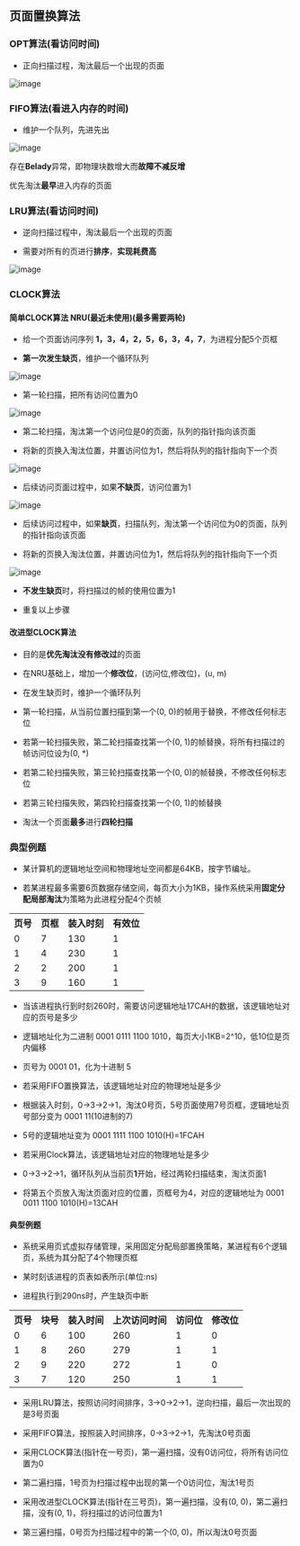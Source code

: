 ## 页面置换算法

### OPT算法(看访问时间)

- 正向扫描过程，淘汰最后一个出现的页面

![image](https://github.com/YC-L/Postgraduate-examination/blob/Operating-System/imgs/Memory-OPT.png)

### FIFO算法(看进入内存的时间)

- 维护一个队列，先进先出

![image](https://github.com/YC-L/Postgraduate-examination/blob/Operating-System/imgs/Memory-FIFO.png)

存在**Belady**异常，即物理块数增大而**故障不减反增**

优先淘汰**最早**进入内存的页面

### LRU算法(看访问时间)

- 逆向扫描过程中，淘汰最后一个出现的页面

- 需要对所有的页进行**排序**，**实现耗费高**

![image](https://github.com/YC-L/Postgraduate-examination/blob/Operating-System/imgs/Memory-LRU.png)

### CLOCK算法

#### 简单CLOCK算法 NRU(最近未使用)(最多需要两轮)

- 给一个页面访问序列 **1，3，4，2，5，6，3，4，7**，为进程分配5个页框 

- **第一次发生缺页**，维护一个循环队列

![image](https://github.com/YC-L/Postgraduate-examination/blob/Operating-System/imgs/Memory-NRU-1.png)

- 第一轮扫描，把所有访问位置为0

![image](https://github.com/YC-L/Postgraduate-examination/blob/Operating-System/imgs/Memory-NRU-2.png)

- 第二轮扫描，淘汰第一个访问位是0的页面，队列的指针指向该页面

- 将新的页换入淘汰位置，并置访问位为1，然后将队列的指针指向下一个页

![image](https://github.com/YC-L/Postgraduate-examination/blob/Operating-System/imgs/Memory-NRU-3.png)

- 后续访问页面过程中，如果**不缺页**，访问位置为1

![image](https://github.com/YC-L/Postgraduate-examination/blob/Operating-System/imgs/Memory-NRU-4.png)

- 后续访问过程中，如果**缺页**，扫描队列，淘汰第一个访问位为0的页面，队列的指针指向该页面

- 将新的页换入淘汰位置，并置访问位为1，然后将队列的指针指向下一个页

![image](https://github.com/YC-L/Postgraduate-examination/blob/Operating-System/imgs/Memory-NRU-5.png)

- **不发生缺页**时，将扫描过的帧的使用位置为1

- 重复以上步骤

#### 改进型CLOCK算法

- 目的是**优先淘汰没有修改过**的页面

- 在NRU基础上，增加一个**修改位**，(访问位,修改位)，(u, m)

- 在发生缺页时，维护一个循环队列

- 第一轮扫描，从当前位置扫描到第一个(0, 0)的帧用于替换，不修改任何标志位

- 若第一轮扫描失败，第二轮扫描查找第一个(0, 1)的帧替换，将所有扫描过的帧访问位设为(0, *)

- 若第二轮扫描失败，第三轮扫描查找第一个(0, 0)的帧替换，不修改任何标志位

- 若第三轮扫描失败，第四轮扫描查找第一个(0, 1)的帧替换

- 淘汰一个页面**最多**进行**四轮扫描**

### 典型例题

- 某计算机的逻辑地址空间和物理地址空间都是64KB，按字节编址。

- 若某进程最多需要6页数据存储空间，每页大小为1KB，操作系统采用**固定分配局部淘汰**为策略为此进程分配4个页帧

<table style="border-collapse: collapse;">
	<tr>
		<th>页号</th>
		<th>页框</th>
		<th>装入时刻</th>
		<th>有效位</th>
	</tr>
	<tr>
		<td>0</td>
		<td>7</td>
		<td>130</td>
		<td>1</td>
	</tr>
	<tr>
		<td>1</td>
		<td>4</td>
		<td>230</td>
		<td>1</td>
	</tr>
	<tr>
		<td>2</td>
		<td>2</td>
		<td>200</td>
		<td>1</td>
	</tr>
	<tr>
		<td>3</td>
		<td>9</td>
		<td>160</td>
		<td>1</td>
	</tr>
</table>

- 当该进程执行到时刻260时，需要访问逻辑地址17CAH的数据，该逻辑地址对应的页号是多少

- 逻辑地址化为二进制 0001 0111 1100 1010，每页大小1KB=2^10，低10位是页内偏移

- 页号为 0001 01，化为十进制 5

- 若采用FIFO置换算法，该逻辑地址对应的物理地址是多少

- 根据装入时刻，0->3->2->1，淘汰0号页，5号页面使用7号页框，逻辑地址页号部分变为 0001 11(10进制的7)

- 5号的逻辑地址变为 0001 1111 1100 1010(H)=1FCAH 

- 若采用Clock算法，该逻辑地址对应的物理地址是多少

- 0->3->2->1，循环队列从当前页**1**开始，经过两轮扫描结束，淘汰页面1

- 将第五个页放入淘汰页面对应的位置，页框号为4，对应的逻辑地址为 0001 0011 1100 1010(H)=13CAH

#### 典型例题

- 系统采用页式虚拟存储管理，采用固定分配局部置换策略，某进程有6个逻辑页，系统为其分配了4个物理页框

- 某时刻该进程的页表如表所示(单位:ns)

- 进程执行到290ns时，产生缺页中断

<table style="border-collapse: collapse;">
	<tr>
		<th>页号</th>
		<th>块号</th>
		<th>装入时间</th>
		<th>上次访问时间</th>
		<th>访问位</th>
		<th>修改位</th>
	</tr>
	<tr>
		<td>0</td>
		<td>6</td>
		<td>100</td>
		<td>260</td>
		<td>1</td>
		<td>0</td>
	</tr>
	<tr>
		<td>1</td>
		<td>8</td>
		<td>260</td>
		<td>279</td>
		<td>1</td>
		<td>1</td>
	</tr>
	<tr>
		<td>2</td>
		<td>9</td>
		<td>220</td>
		<td>272</td>
		<td>1</td>
		<td>0</td>
	</tr>
	<tr>
		<td>3</td>
		<td>7</td>
		<td>120</td>
		<td>250</td>
		<td>1</td>
		<td>1</td>
	</tr>
</table>

- 采用LRU算法，按照访问时间排序，3->0->2->1，逆向扫描，最后一次出现的是3号页面

- 采用FIFO算法，按照装入时间排序，0->3->2->1，先淘汰0号页面

- 采用CLOCK算法(指针在一号页)，第一遍扫描，没有0访问位，将所有访问位置为0

- 第二遍扫描，1号页为扫描过程中出现的第一个0访问位，淘汰1号页

- 采用改进型CLOCK算法(指针在三号页)，第一遍扫描，没有(0, 0)，第二遍扫描，没有(0, 1)，将扫描过的访问位置为1

- 第三遍扫描，0号页为扫描过程中的第一个(0, 0)，所以淘汰0号页面



















